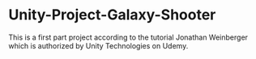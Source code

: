 # Unity-Project-Galaxy-Shooter

This is a first part project according to the tutorial Jonathan Weinberger which is authorized by Unity Technologies on Udemy.
